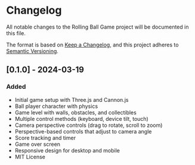 # Changelog

All notable changes to the Rolling Ball Game project will be documented in this file.

The format is based on [Keep a Changelog](https://keepachangelog.com/en/1.0.0/),
and this project adheres to [Semantic Versioning](https://semver.org/spec/v2.0.0.html).

## [0.1.0] - 2024-03-19

### Added
- Initial game setup with Three.js and Cannon.js
- Ball player character with physics
- Game level with walls, obstacles, and collectibles
- Multiple control methods (keyboard, device tilt, touch)
- Camera perspective controls (drag to rotate, scroll to zoom)
- Perspective-based controls that adjust to camera angle
- Score tracking and timer
- Game over screen
- Responsive design for desktop and mobile
- MIT License 